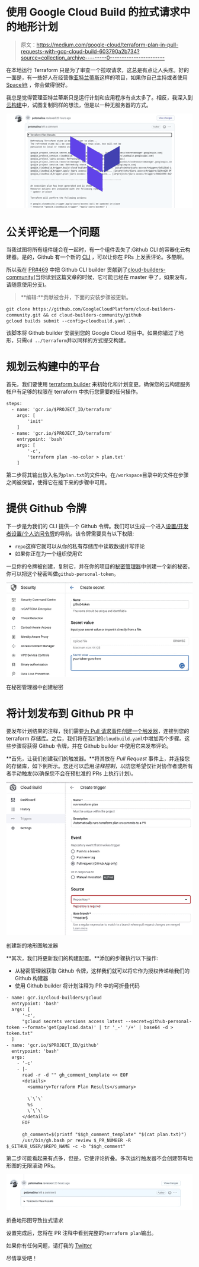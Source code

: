 # 使用 Google Cloud Build 的拉式请求中的地形计划

> 原文：<https://medium.com/google-cloud/terraform-plan-in-pull-requests-with-gcp-cloud-build-603790a2b734?source=collection_archive---------0----------------------->

在本地运行 Terraform 只是为了审查一个拉取请求，这总是有点让人头疼。好的一面是，有一些好人在经营像[亚特兰蒂斯](https://github.com/runatlantis/atlantis)这样的项目，如果你自己主持或者使用 [Spacelift](https://spacelift.io/) ，你会做得很好。

我总是觉得管理亚特兰蒂斯只是运行计划和应用程序有点太多了。相反，我深入到[云构建](https://cloud.google.com/cloud-build)中，试图复制同样的想法，但是以一种无服务器的方式。

![](img/997c29a706ed5f7fa8c952a6fcfed0a1.png)

# 公关评论是一个问题

当我试图将所有组件缝合在一起时，有一个组件丢失了:Github CLI 的容器化云构建器。是的，Github 有一个新的 [CLI](https://github.com/cli/cli) ，可以让你在 PRs 上发表评论。多酷啊。

所以我在 [PR#469](https://github.com/GoogleCloudPlatform/cloud-builders-community/pull/469) 中把 Github CLI builder 贡献到了[cloud-builders-community](https://github.com/GoogleCloudPlatform/cloud-builders-community)(当你读到这篇文章的时候，它可能已经在 master 中了，如果没有，请随意使用分支)。

>**编辑:**贡献被合并，下面的安装步骤被更新。

```
git clone https://github.com/GoogleCloudPlatform/cloud-builders-community.git && cd cloud-builders-community/github
gcloud builds submit --config=cloudbuild.yaml .
```

该脚本将 Github builder 安装到您的 Google Cloud 项目中。如果你错过了地形，只需`cd ../terraform`并以同样的方式提交构建。

# 规划云构建中的平台

首先，我们要使用 [terraform builder](https://github.com/GoogleCloudPlatform/cloud-builders-community/tree/master/terraform) 来初始化和计划变更。确保您的云构建服务帐户有足够的权限在 terraform 中执行您需要的任何操作。

```
steps:
  - name: 'gcr.io/$PROJECT_ID/terraform'
    args: [
        'init'
    ]
  - name: 'gcr.io/$PROJECT_ID/terraform'
    entrypoint: 'bash'
    args: [
        '-c',
        'terraform plan -no-color > plan.txt'
    ]
```

第二步将其输出放入名为`plan.txt`的文件中。在`/workspace`目录中的文件在步骤之间被保留，使得它在接下来的步骤中可用。

# 提供 Github 令牌

下一步是为我们的 CLI 提供一个 Github 令牌。我们可以生成一个进入[设置/开发者设置/个人访问令牌](https://github.com/settings/tokens)的导航。该令牌需要具有以下权限:

*   `repo`这样它就可以从你的私有存储库中读取数据并写评论
*   如果你正在为一个组织使用它

一旦你的令牌被创建，复制它，并在你的项目的[秘密管理器](https://console.cloud.google.com/security/secret-manager)中创建一个新的秘密。你可以把这个秘密叫做`github-personal-token`。

![](img/fbd36690158e333ac50432692eb1d18e.png)

在秘密管理器中创建秘密

# 将计划发布到 Github PR 中

要发布计划结果的注释，我们需要[为 Pull 请求事件创建一个触发器](https://console.cloud.google.com/cloud-build/triggers/add)，连接到您的 terraform 存储库。之后，我们将在我们的`cloudbuild.yaml`中增加两个步骤。这些步骤将获得 Github 令牌，并在 Github builder 中使用它来发布评论。

**首先，让我们创建我们的触发器。**将其放在 *Pull Request* 事件上，并连接您的存储库，如下例所示。您还可以启用*注释控制*，以防您希望仅针对协作者或所有者手动触发(以确保您不会在预批准的 PRs 上执行计划)。

![](img/3539d9ae1bd2f4957fd1b2f62dd2cd91.png)

创建新的地形图触发器

**其次，我们将更新我们的构建配置。**添加的步骤执行以下操作:

*   从秘密管理器获取 Github 令牌，这样我们就可以将它作为授权传递给我们的 Github 构建器
*   使用 Github builder 将计划注释为 PR 中的可折叠代码

```
- name: gcr.io/cloud-builders/gcloud
  entrypoint: 'bash'
  args: [
      '-c',
      "gcloud secrets versions access latest --secret=github-personal-token --format='get(payload.data)' | tr '_-' '/+' | base64 -d > token.txt"
  ]
- name: 'gcr.io/$PROJECT_ID/github'
  entrypoint: 'bash'
  args:
    - '-c'
    - |-
      read -r -d "" gh_comment_template << EOF
      <details>
        <summary>Terraform Plan Results</summary>

        \`\`\`
        %s
        \`\`\`
      </details>
      EOF

      gh_comment=$(printf "$$gh_comment_template" "$(cat plan.txt)")
      /usr/bin/gh.bash pr review $_PR_NUMBER -R $_GITHUB_USER/$REPO_NAME -c -b "$$gh_comment"
```

第二步可能看起来有点多，但是，它使评论折叠。多次运行触发器不会创建带有地形图的无限滚动 PRs。

![](img/6a80ef2ef603b2b1cddd6db340561af4.png)

折叠地形图导致拉式请求

设置完成后，您将在 PR 注释中看到完整的`terraform plan`输出。

如果你有任何问题，请打我的 [Twitter](https://twitter.com/petomalina)

尽情享受吧！